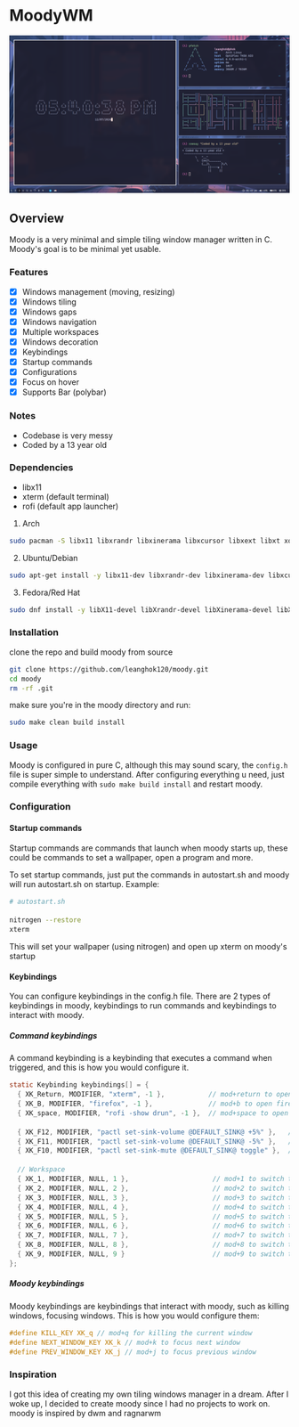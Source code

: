 # MoodyWM

![moody screenshot](./screenshots/moody-bar.png)

## Overview

Moody is a very minimal and simple tiling window manager written in C. Moody's goal is to be minimal yet usable.

### Features

- [x] Windows management (moving, resizing)
- [x] Windows tiling
- [x] Windows gaps
- [x] Windows navigation
- [x] Multiple workspaces
- [x] Windows decoration
- [x] Keybindings
- [x] Startup commands
- [x] Configurations
- [x] Focus on hover
- [x] Supports Bar (polybar)

### Notes

- Codebase is very messy
- Coded by a 13 year old

### Dependencies

- libx11
- xterm (default terminal)
- rofi (default app launcher)

1. Arch

```bash
sudo pacman -S libx11 libxrandr libxinerama libxcursor libxext libxt xorg-server-devel xterm rofi
```

2. Ubuntu/Debian

```bash
sudo apt-get install -y libx11-dev libxrandr-dev libxinerama-dev libxcursor-dev libxext-dev libxt-dev xorg-dev xterm
```

3. Fedora/Red Hat

```bash
sudo dnf install -y libX11-devel libXrandr-devel libXinerama-devel libXcursor-devel libXext-devel libXt-devel xorg-x11-server-devel xterm
```

### Installation

clone the repo and build moody from source

```bash
git clone https://github.com/leanghok120/moody.git
cd moody
rm -rf .git
```

make sure you're in the moody directory and run:

```bash
sudo make clean build install
```

### Usage

Moody is configured in pure C, although this may sound scary, the `config.h` file is super simple to understand. After configuring everything u need, just compile everything with `sudo make build install` and restart moody.

### Configuration

#### Startup commands

Startup commands are commands that launch when moody starts up, these could be commands to set a wallpaper, open a program and more.

To set startup commands, just put the commands in autostart.sh and moody will run autostart.sh on startup. Example:

```bash
# autostart.sh

nitrogen --restore
xterm
```

This will set your wallpaper (using nitrogen) and open up xterm on moody's startup

#### Keybindings

You can configure keybindings in the config.h file.
There are 2 types of keybindings in moody, keybindings to run commands and keybindings to interact with moody.

##### Command keybindings

A command keybinding is a keybinding that executes a command when triggered, and this is how you would configure it.

```c
static Keybinding keybindings[] = {
  { XK_Return, MODIFIER, "xterm", -1 },           // mod+return to open xterm (terminal)
  { XK_B, MODIFIER, "firefox", -1 },              // mod+b to open firefox
  { XK_space, MODIFIER, "rofi -show drun", -1 },  // mod+space to open rofi (app launcher)

  { XK_F12, MODIFIER, "pactl set-sink-volume @DEFAULT_SINK@ +5%" },   // mod+f12 to increase volume by 5%
  { XK_F11, MODIFIER, "pactl set-sink-volume @DEFAULT_SINK@ -5%" },   // mod+f11 to increase volume by 5%
  { XK_F10, MODIFIER, "pactl set-sink-mute @DEFAULT_SINK@ toggle" },  // mod+f10 to mute

  // Workspace
  { XK_1, MODIFIER, NULL, 1 },                     // mod+1 to switch to workspace 1
  { XK_2, MODIFIER, NULL, 2 },                     // mod+2 to switch to workspace 2
  { XK_3, MODIFIER, NULL, 3 },                     // mod+3 to switch to workspace 3
  { XK_4, MODIFIER, NULL, 4 },                     // mod+4 to switch to workspace 4
  { XK_5, MODIFIER, NULL, 5 },                     // mod+5 to switch to workspace 5
  { XK_6, MODIFIER, NULL, 6 },                     // mod+6 to switch to workspace 6
  { XK_7, MODIFIER, NULL, 7 },                     // mod+7 to switch to workspace 7
  { XK_8, MODIFIER, NULL, 8 },                     // mod+8 to switch to workspace 8
  { XK_9, MODIFIER, NULL, 9 }                      // mod+9 to switch to workspace 9
};
```

##### Moody keybindings

Moody keybindings are keybindings that interact with moody, such as killing windows, focusing windows. This is how you would configure them:

```c
#define KILL_KEY XK_q // mod+q for killing the current window
#define NEXT_WINDOW_KEY XK_k // mod+k to focus next window
#define PREV_WINDOW_KEY XK_j // mod+j to focus previous window
```

### Inspiration

I got this idea of creating my own tiling windows manager in a dream. After I woke up, I decided to create moody since I had no projects to work on.
moody is inspired by dwm and ragnarwm
